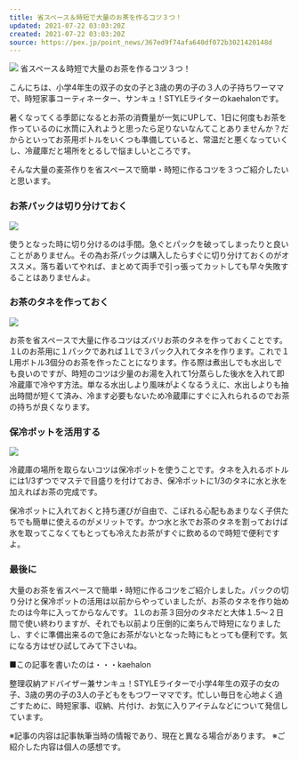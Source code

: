 ```yaml
---
title: 省スペース＆時短で大量のお茶を作るコツ３つ！
updated: 2021-07-22 03:03:20Z
created: 2021-07-22 03:03:20Z
source: https://pex.jp/point_news/367ed9f74afa640df072b3021420148d
---
```


 ![](https://img.benesse-cms.jp/thank-you/item/image/normal/resized/resized_105e28f8-8142-43af-9f23-16e6cbd5fa27.jpg) 省スペース＆時短で大量のお茶を作るコツ３つ！

こんにちは、小学4年生の双子の女の子と3歳の男の子の３人の子持ちワーママで、時短家事コーティネーター、サンキュ！STYLEライターのkaehalonです。

暑くなってくる季節になるとお茶の消費量が一気にUPして、1日に何度もお茶を作っているのに水筒に入れようと思ったら足りないなんてことありませんか？だからといってお茶用ボトルをいくつも準備していると、常温だと悪くなっていくし、冷蔵庫だと場所をとるしで悩ましいところです。

そんな大量の麦茶作りを省スペースで簡単・時短に作るコツを３つご紹介したいと思います。

### お茶パックは切り分けておく

![](https://img.benesse-cms.jp/thank-you/item/image/normal/resized/resized_5f228045-04a6-4d17-b707-1518733de16c.jpg)

使うとなった時に切り分けるのは手間。急ぐとパックを破ってしまったりと良いことがありません。その為お茶パックは購入したらすぐに切り分けておくのがオススメ。落ち着いてやれば、まとめて両手で引っ張ってカットしても早々失敗することはありませんよ。

### お茶のタネを作っておく

![](https://img.benesse-cms.jp/thank-you/item/image/normal/resized/resized_20707bfe-d75e-4bba-8782-98f0a461092b.jpg)

お茶を省スペースで大量に作るコツはズバリお茶のタネを作っておくことです。１Lのお茶用に１パックであれば１Lで３パック入れてタネを作ります。これで１L用ボトル3個分のお茶を作ったことになります。作る際は煮出しでも水出しでも良いのですが、時短のコツは少量のお湯を入れて1分蒸らした後水を入れて即冷蔵庫で冷やす方法。単なる水出しより風味がよくなるうえに、水出しよりも抽出時間が短くて済み、冷ます必要もないため冷蔵庫にすぐに入れられるのでお茶の持ちが良くなります。

### 保冷ポットを活用する

![](https://img.benesse-cms.jp/thank-you/item/image/normal/resized/resized_e487a910-aa52-4acc-8e7e-b1f0827f1d7c.jpg)

冷蔵庫の場所を取らないコツは保冷ポットを使うことです。タネを入れるボトルには1/3ずつでマステで目盛りを付けておき、保冷ポットに1/3のタネに水と氷を加えればお茶の完成です。

保冷ポットに入れておくと持ち運びが自由で、こぼれる心配もあまりなく子供たちでも簡単に使えるのがメリットです。かつ水と氷でお茶のタネを割っておけば氷を取ってこなくてもとっても冷えたお茶がすぐに飲めるので時短で便利ですよ。

### 最後に

大量のお茶を省スペースで簡単・時短に作るコツをご紹介しました。パックの切り分けと保冷ポットの活用は以前からやっていましたが、お茶のタネを作り始めたのは今年に入ってからなんです。１Lのお茶３回分のタネだと大体１.5〜２日間で使い終わりますが、それでも以前より圧倒的に楽ちんで時短になりましたし、すぐに準備出来るので急にお茶がないとなった時にもとっても便利です。気になる方はぜひ試してみて下さいね。

■この記事を書いたのは・・・kaehalon

整理収納アドバイザー兼サンキュ！STYLEライターで小学4年生の双子の女の子、3歳の男の子の3人の子どもをもつワーママです。忙しい毎日を心地よく過ごすために、時短家事、収納、片付け、お気に入りアイテムなどについて発信しています。

※記事の内容は記事執筆当時の情報であり、現在と異なる場合があります。
※ご紹介した内容は個人の感想です。